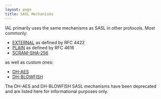 ```yaml
---
layout: page
title: SASL Mechanisms
---
```

IAL primarily uses the same mechanisms as SASL in other protocols. Most commonly:

* [EXTERNAL](https://tools.ietf.org/html/rfc4422#appendix-A) as defined by RFC 4422
* [PLAIN](https://tools.ietf.org/search/rfc4616) as defined by RFC 4616
* [SCRAM-SHA-256](https://tools.ietf.org/html/draft-hansen-scram-sha256-02)

as well as custom ones:

* [DH-AES]({{site.baseurl}}/specs/documentation/sasl-dh-aes.html)
* [DH-BLOWFISH]({{site.baseurl}}/specs/documentation/sasl-dh-blowfish.html)

<warn>
    The DH-AES and DH-BLOWFISH SASL mechanisms have been deprecated and are listed here for informational purposes only.
</warn>

<!-- * [ECDSA-NIST256P-CHALLENGE](/baz)
* [CHALLENGE-ED25519](/qux) -->
